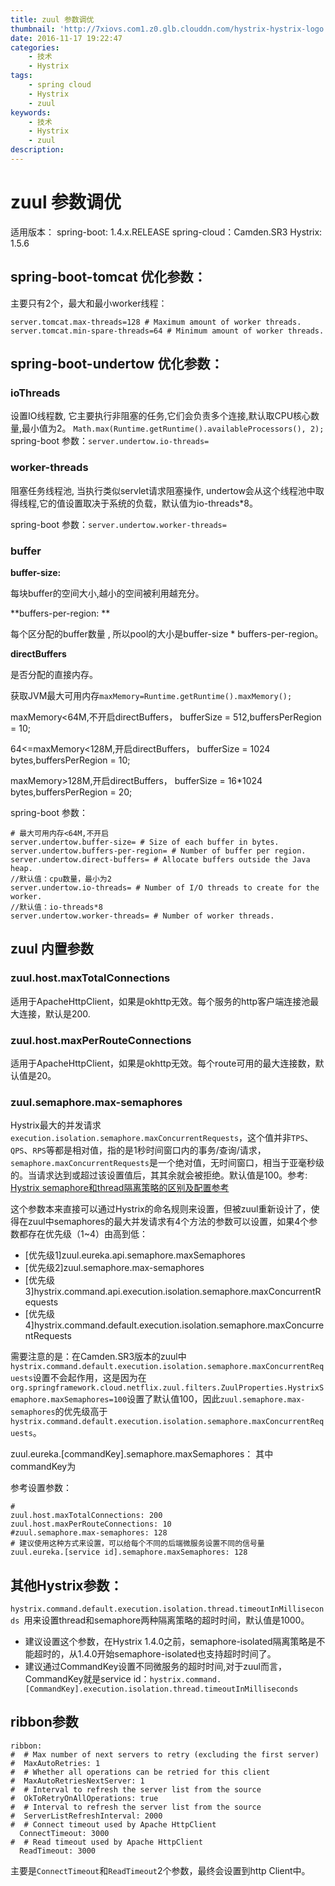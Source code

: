 ```yaml
---
title: zuul 参数调优
thumbnail: 'http://7xiovs.com1.z0.glb.clouddn.com/hystrix-hystrix-logo.png'
date: 2016-11-17 19:22:47
categories:
	- 技术
	- Hystrix
tags:
	- spring cloud
	- Hystrix
	- zuul
keywords:
	- 技术
	- Hystrix
	- zuul
description:
---
```



# zuul 参数调优

适用版本：
spring-boot: 1.4.x.RELEASE
spring-cloud：Camden.SR3
Hystrix: 1.5.6

## spring-boot-tomcat 优化参数：

主要只有2个，最大和最小worker线程：

```
server.tomcat.max-threads=128 # Maximum amount of worker threads.
server.tomcat.min-spare-threads=64 # Minimum amount of worker threads.
```

## spring-boot-undertow 优化参数：

### ioThreads
设置IO线程数, 它主要执行非阻塞的任务,它们会负责多个连接,默认取CPU核心数量,最小值为2。
`Math.max(Runtime.getRuntime().availableProcessors(), 2);`
spring-boot 参数：`server.undertow.io-threads= `


### worker-threads
阻塞任务线程池, 当执行类似servlet请求阻塞操作, undertow会从这个线程池中取得线程,它的值设置取决于系统的负载，默认值为io-threads*8。

spring-boot 参数：`server.undertow.worker-threads= `

### buffer

**buffer-size:**

每块buffer的空间大小,越小的空间被利用越充分。

**buffers-per-region: **

每个区分配的buffer数量 , 所以pool的大小是buffer-size * buffers-per-region。

**directBuffers**

是否分配的直接内存。



获取JVM最大可用内存`maxMemory=Runtime.getRuntime().maxMemory();`

maxMemory<64M,不开启directBuffers， bufferSize = 512,buffersPerRegion = 10;

64<=maxMemory<128M,开启directBuffers， bufferSize = 1024 bytes,buffersPerRegion = 10;

maxMemory>128M,开启directBuffers， bufferSize = 16*1024 bytes,buffersPerRegion = 20;

spring-boot 参数：

```
# 最大可用内存<64M,不开启
server.undertow.buffer-size= # Size of each buffer in bytes.
server.undertow.buffers-per-region= # Number of buffer per region.
server.undertow.direct-buffers= # Allocate buffers outside the Java heap.
//默认值：cpu数量，最小为2
server.undertow.io-threads= # Number of I/O threads to create for the worker.
//默认值：io-threads*8
server.undertow.worker-threads= # Number of worker threads.
```



## zuul 内置参数

### zuul.host.maxTotalConnections

适用于ApacheHttpClient，如果是okhttp无效。每个服务的http客户端连接池最大连接，默认是200.

### zuul.host.maxPerRouteConnections

适用于ApacheHttpClient，如果是okhttp无效。每个route可用的最大连接数，默认值是20。

### zuul.semaphore.max-semaphores

Hystrix最大的并发请求`execution.isolation.semaphore.maxConcurrentRequests`，这个值并非`TPS`、`QPS`、`RPS`等都是相对值，指的是1秒时间窗口内的事务/查询/请求，`semaphore.maxConcurrentRequests`是一个绝对值，无时间窗口，相当于亚毫秒级的。当请求达到或超过该设置值后，其其余就会被拒绝。默认值是100。参考: [Hystrix semaphore和thread隔离策略的区别及配置参考](<http://www.jianshu.com/p/b8d21248c9b1>)


这个参数本来直接可以通过Hystrix的命名规则来设置，但被zuul重新设计了，使得在zuul中semaphores的最大并发请求有4个方法的参数可以设置，如果4个参数都存在优先级（1~4）由高到低：

- [优先级1]zuul.eureka.api.semaphore.maxSemaphores
- [优先级2]zuul.semaphore.max-semaphores
- [优先级3]hystrix.command.api.execution.isolation.semaphore.maxConcurrentRequests
- [优先级4]hystrix.command.default.execution.isolation.semaphore.maxConcurrentRequests

需要注意的是：在Camden.SR3版本的zuul中`hystrix.command.default.execution.isolation.semaphore.maxConcurrentRequests`设置不会起作用，这是因为在`org.springframework.cloud.netflix.zuul.filters.ZuulProperties.HystrixSemaphore.maxSemaphores=100`设置了默认值100，因此`zuul.semaphore.max-semaphores`的优先级高于`hystrix.command.default.execution.isolation.semaphore.maxConcurrentRequests`。

 

zuul.eureka.[commandKey].semaphore.maxSemaphores：
其中commandKey为

参考设置参数：

```
#
zuul.host.maxTotalConnections: 200
zuul.host.maxPerRouteConnections: 10
#zuul.semaphore.max-semaphores: 128
# 建议使用这种方式来设置，可以给每个不同的后端微服务设置不同的信号量
zuul.eureka.[service id].semaphore.maxSemaphores: 128

```

## 其他Hystrix参数：

`hystrix.command.default.execution.isolation.thread.timeoutInMilliseconds `用来设置thread和semaphore两种隔离策略的超时时间，默认值是1000。


- 建议设置这个参数，在Hystrix 1.4.0之前，semaphore-isolated隔离策略是不能超时的，从1.4.0开始semaphore-isolated也支持超时时间了。
- 建议通过CommandKey设置不同微服务的超时时间,对于zuul而言，CommandKey就是service id：`hystrix.command.[CommandKey].execution.isolation.thread.timeoutInMilliseconds`

## ribbon参数


```
ribbon:
#  # Max number of next servers to retry (excluding the first server)
#  MaxAutoRetries: 1
#  # Whether all operations can be retried for this client
#  MaxAutoRetriesNextServer: 1
#  # Interval to refresh the server list from the source
#  OkToRetryOnAllOperations: true
#  # Interval to refresh the server list from the source
#  ServerListRefreshInterval: 2000
#  # Connect timeout used by Apache HttpClient
  ConnectTimeout: 3000
#  # Read timeout used by Apache HttpClient
  ReadTimeout: 3000
```

主要是`ConnectTimeout`和`ReadTimeout`2个参数，最终会设置到http Client中。

